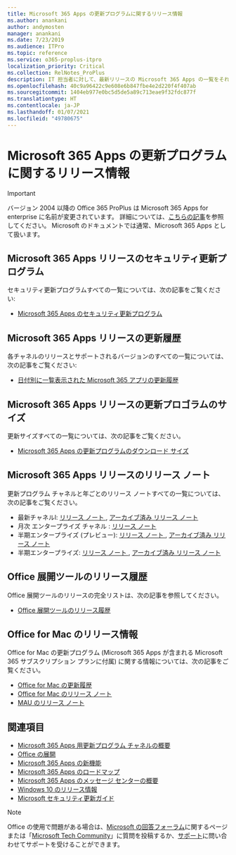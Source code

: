```yaml
---
title: Microsoft 365 Apps の更新プログラムに関するリリース情報
ms.author: anankani
author: andymosten
manager: anankani
ms.date: 7/23/2019
ms.audience: ITPro
ms.topic: reference
ms.service: o365-proplus-itpro
localization_priority: Critical
ms.collection: RelNotes_ProPlus
description: IT 担当者に対して、最新リリースの Microsoft 365 Apps の一覧をそれぞれの更新プログラム チャネルごとに、リリース ノートへのリンクと更新履歴を含めて提供します
ms.openlocfilehash: 40c9a96422c9e608e6b847fbe4e2d220f4f407ab
ms.sourcegitcommit: 1404eb977e0bc5d5de5a89c713eae9f32fdc877f
ms.translationtype: HT
ms.contentlocale: ja-JP
ms.lasthandoff: 01/07/2021
ms.locfileid: "49780675"
---
```

# <a name="release-information-for-updates-to-microsoft-365-apps"></a>Microsoft 365 Apps の更新プログラムに関するリリース情報


> [!IMPORTANT]
> バージョン 2004 以降の Office 365 ProPlus は Microsoft 365 Apps for enterprise に名前が変更されています。 詳細については、[こちらの記事](https://go.microsoft.com/fwlink/p/?linkid=2123420)を参照してください。 Microsoft のドキュメントでは通常、Microsoft 365 Apps として扱います。


## <a name="security-updates-for-microsoft-365-apps-releases"></a>Microsoft 365 Apps リリースのセキュリティ更新プログラム

セキュリティ更新プログラムすべての一覧については、次の記事をご覧ください:
 - [Microsoft 365 Apps のセキュリティ更新プログラム](microsoft365-apps-security-updates.md)


## <a name="update-history-for-microsoft-365-apps-releases"></a>Microsoft 365 Apps リリースの更新履歴

各チャネルのリリースとサポートされるバージョンのすべての一覧については、次の記事をご覧ください:

- [日付別に一覧表示された Microsoft 365 アプリの更新履歴](update-history-microsoft365-apps-by-date.md)


 ## <a name="update-sizes-for-microsoft-365-apps-releases"></a>Microsoft 365 Apps リリースの更新プロゴラムのサイズ

更新サイズすべての一覧については、次の記事をご覧ください。
 - [Microsoft 365 Apps の更新プログラムのダウンロード サイズ](download-sizes-microsoft365-apps-updates.md)

## <a name="release-notes-for-microsoft-365-apps-releases"></a>Microsoft 365 Apps リリースのリリース ノート

更新プログラム チャネルと年ごとのリリース ノートすべての一覧については、次の記事をご覧ください。
 - 最新チャネルl: [ リリース ノート ](current-channel.md), [アーカイブ済み リリース ノート ](monthly-channel-archived.md)
 - 月次 エンタープライズ チャネル :  [ リリース ノート ](monthly-enterprise-channel.md)
 - 半期エンタープライズ (プレビュー): [ リリース ノート ](semi-annual-enterprise-channel-preview.md), [アーカイブ済み リリース ノート ](semi-annual-enterprise-channel-preview-archived.md)
 - 半期エンタープライズ: [ リリース ノート ](semi-annual-enterprise-channel.md), [アーカイブ済み リリース ノート ](semi-annual-enterprise-channel-archived.md)

 ## <a name="release-history-for-office-deployment-tool"></a>Office 展開ツールのリリース履歴
 Office 展開ツールのリリースの完全リストは、次の記事を参照してください。
 - [Office 展開ツールのリリース履歴](ODT-release-history.md)

## <a name="office-for-mac-release-information"></a>Office for Mac のリリース情報

Office for Mac の更新プログラム (Microsoft 365 Apps が含まれる Microsoft 365 サブスクリプション プランに付属) に関する情報については、次の記事をご覧ください。
 - [Office for Mac の更新履歴](update-history-office-for-mac.md)
 - [Office for Mac のリリース ノート](release-notes-office-for-mac.md)
 - [MAU のリリース ノート](release-history-microsoft-autoupdate.md)


## <a name="related-topics"></a>関連項目

- [Microsoft 365 Apps 用更新プログラム チャネルの概要](https://docs.microsoft.com/DeployOffice/overview-of-update-channels-for-office-365-proplus)
- [Office の展開](https://docs.microsoft.com/deployoffice/)
- [Microsoft 365 Apps の新機能](https://support.office.com/article/95c8d81d-08ba-42c1-914f-bca4603e1426)
- [Microsoft 365 Apps のロードマップ](https://products.office.com/business/office-365-roadmap)
- [Microsoft 365 Apps のメッセージ センターの概要](https://support.office.com/article/38fb3333-bfcc-4340-a37b-deda509c2093)
- [Windows 10 のリリース情報](https://aka.ms/windows/releaseinfo)
- [Microsoft セキュリティ更新ガイド](https://portal.msrc.microsoft.com/)

> [!NOTE]
> Office の使用で問題がある場合は、[Microsoft の回答フォーラム](https://answers.microsoft.com/)に関するページまたは「[Microsoft Tech Community](https://techcommunity.microsoft.com/)」に質問を投稿するか、[サポート](https://support.microsoft.com/contactus)に問い合わせてサポートを受けることができます。
